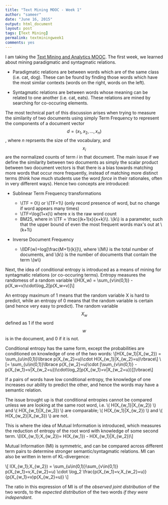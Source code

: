 ```yaml
---
title: "Text Mining MOOC - Week 1"
author: "sameer"
date: "June 16, 2015"
output: html_document
layout: post
tags: [Text Mining]
permalink: textminingweek1
comments: yes
---
```


I am taking the [Text Mining and Analytics MOOC](https://www.coursera.org/course/textanalytics). The first week, we learned about mining paradigmatic and syntagmatic relations.

- Paradigmatic relations are between words which are of the same class (i.e. cat, dog). These can be found by finding those words which have the most similar contexts (words on the right, words on the left).

- Syntagmatic relations are between words whose meaning can be related to one another (i.e. cat, eats). These relations are mined by searching for co-occuring elements.  

The most technical part of this discussion arises when trying to measure the similarity of two documents using simply Term Frequency to represent the components of a document vector $$d = (x_1,x_2,\dots,x_n)$$, where _n_ reprsents the size of the vocabulary, and $$x_i$$ are the normalized counts of term _i_ in that document. The main issue if we define the similarity between two documents as simply the scalar product between two document vectors is that
there is a bias towards matching more words that occur more frequently, instead of matching more distinct terms (think how much students use the word _force_ in their rationales, often in very different ways). Hence two concepts are introduced:

- Sublinear Term Frequency transformations  
  + \\(TF = 0\\) or \\(TF=1\\) (only record presence of word, but no change if word appears many times)
  + \\(TF=\log(1+x)\\) where x is the raw word count
  + BM25, where in \\(TF = \frac{(k+1)x}{x+k}\\). \\(k\\) is a parameter, such that the upper bound of even the most frequent words max's out at \\(k+1\\)
  
- Inverse Document Frequency  
  + \\(IDF(w)=log[\frac{M+1}{k}]\\), where \\(M\\) is the total number of documents, and \\(k\\) is the number of documents that contain the term \\(w\\)
 
Next, the idea of conditional entropy is introduced as a means of mining for syntagmatic relations (or co-occuring terms). Entropy measures the randomess of a random variable
\\[H(X_w) = \sum_{v\in(0,1)} -p(X_w=v)\cdot\log_2[p(X_w=v)]\\]

An entropy maximum of 1 means that the random variable X is hard to predict, while an entropy of 0 means that the random variable is certain (and hence very easy to predict). The random variable $$X_w$$ defined as 1 if the word $$w$$ is in the document, and 0 if it is not.

Conditional entropy has the same form, except the probabilities are conditioned on knowledge of one of the two words: 
\\[H(X\_{w_1}|X\_{w_2}) = \sum\_{u\in(0,1)}\lbrace p(X\_{w\_2}=u)\cdot H(X\_{w\_1}|X\_{w\_2}=u)\rbrace\\]
\\[= \sum\_{u\in(0,1)}\lbrace p(X\_{w\_2}=u)\cdot [\sum\_{v\in(0,1)} -p(X\_{w\_1}=v|X\_{w\_2=u})\cdot\log\_2[p(X\_{w\_1}=v|X\_{w\_2=u})]]\rbrace\\]

If a pairs of words have low conditional entropy, the knowledge of one increases our ability to predict the other, and hence the words may have a semantic relation.  

The issue brought up is that conditional entropies cannot be compared unless we are looking at the same root word, i.e.
\\( H(X\_{w\_1}|X\_{w\_2}) \\)
and 
\\( H(X\_{w\_1}|X\_{w\_3}) \\)
are comparable; 
\\( H(X\_{w\_1}|X\_{w\_2}) \\)
and 
\\( H(X\_{w\_2}|X\_{w\_3}) \\)
are not.

This is where the idea of Mutual Information is introduced, which measures the reduction of entropy of the root word with knowledge of some second term. 
\\[I(X\_{w\_1};X\_{w\_2})= H(X\_{w\_1}) - H(X\_{w\_1}|X\_{w\_2})\\]

Mutual Information (MI) is symmetric, and can be compared across different term pairs to determine stronger semantic/syntagmatic relations. MI can also be written in term of KL-divergence:

\\[ I(X\_{w\_1};X\_{w\_2}) = \sum\_{u\in(0,1)}\sum\_{v\in(0,1)} p(X\_{w\_1}=v,X\_{w\_2}=u) \cdot
\log\_2 \frac{p(X\_{w\_1}=v,X\_{w\_2}=u)}{p(X\_{w\_1}=v)p(X\_{w\_2}=u)}
\\]

The ratio in this expression of MI is of the _observed joint distribution_ of the two words, to the _expected distribution_ of the two words _if they were independant_.
